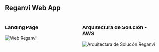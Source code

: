 ## Reganvi Web App

<div style="display: flex;">
    <div style="flex: 1;">
        <h3> Landing Page </h3>
        <img src="https://reganvi-web-app.s3.amazonaws.com/images/Web_Reganvi_V2.png" alt="Web Reganvi" style="max-width: 100%; height: auto;">
    </div>
    <div style="flex: 1;">
        <h3> Arquitectura de Solución - AWS </h3>
        <img src="https://reganvi-web-app.s3.amazonaws.com/images/AS_Reganvi.png" alt="Arquitectura de Solución Reganvi" style="max-width: 100%; height: auto;">
    </div>
</div>
